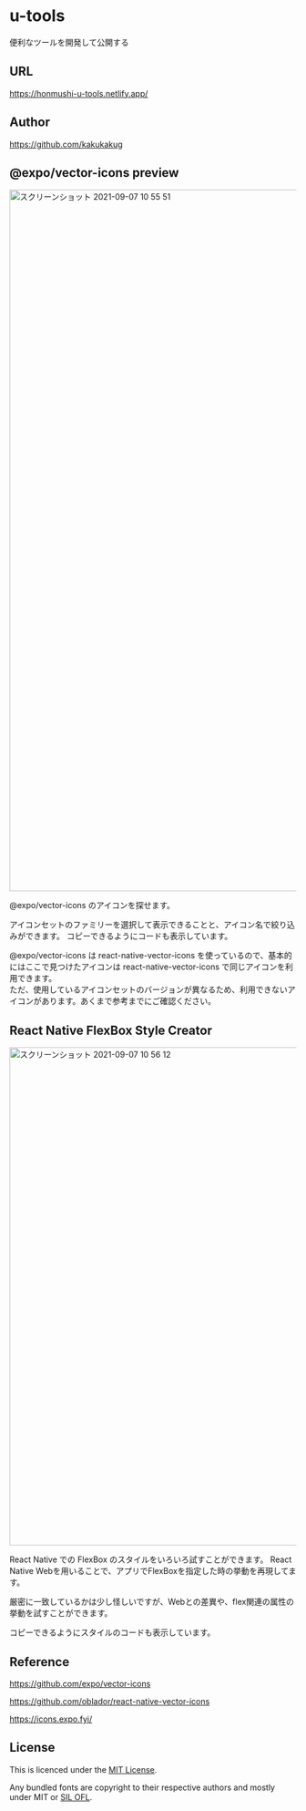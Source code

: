 # u-tools
便利なツールを開発して公開する

## URL
https://honmushi-u-tools.netlify.app/

## Author
https://github.com/kakukakug

## @expo/vector-icons preview
<img width="1231" alt="スクリーンショット 2021-09-07 10 55 51" src="https://user-images.githubusercontent.com/17676047/132448956-6ac2170a-58a4-4be7-8ef4-544d329b2412.png">

@expo/vector-icons のアイコンを探せます。

アイコンセットのファミリーを選択して表示できることと、アイコン名で絞り込みができます。
コピーできるようにコードも表示しています。

@expo/vector-icons は react-native-vector-icons を使っているので、基本的にはここで見つけたアイコンは react-native-vector-icons で同じアイコンを利用できます。  
ただ、使用しているアイコンセットのバージョンが異なるため、利用できないアイコンがあります。あくまで参考までにご確認ください。


## React Native FlexBox Style Creator
<img width="874" alt="スクリーンショット 2021-09-07 10 56 12" src="https://user-images.githubusercontent.com/17676047/132448887-823210a6-7c7a-4a93-8bdd-f168c9e5f7e5.png">

React Native での FlexBox のスタイルをいろいろ試すことができます。
React Native Webを用いることで、アプリでFlexBoxを指定した時の挙動を再現してます。

厳密に一致しているかは少し怪しいですが、Webとの差異や、flex関連の属性の挙動を試すことができます。

コピーできるようにスタイルのコードも表示しています。

## Reference
https://github.com/expo/vector-icons

https://github.com/oblador/react-native-vector-icons

https://icons.expo.fyi/

## License

This is licenced under the [MIT License](http://opensource.org/licenses/mit-license.html).

Any bundled fonts are copyright to their respective authors and mostly under MIT or [SIL OFL](http://scripts.sil.org/OFL).


